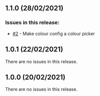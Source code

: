 ## 1.1.0 (28/02/2021) 


### Issues in this release:

* [#2](https://github.com/iamtomhewitt/home-dashboard-config-server/issues/2) - Make colour config a colour picker



## 1.0.1 (22/02/2021) 


There are no issues in this release.


## 1.0.0 (20/02/2021) 


There are no issues in this release.


